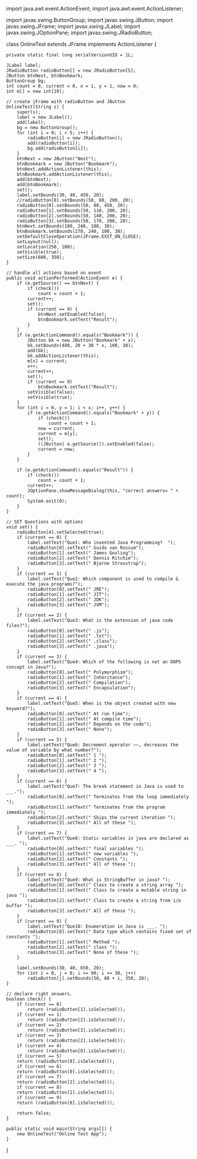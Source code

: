 import java.awt.event.ActionEvent;
import java.awt.event.ActionListener;

import javax.swing.ButtonGroup;
import javax.swing.JButton;
import javax.swing.JFrame;
import javax.swing.JLabel;
import javax.swing.JOptionPane;
import javax.swing.JRadioButton;

class OnlineTest extends JFrame implements ActionListener {
	
	private static final long serialVersionUID = 1L;

	JLabel label;
	JRadioButton radioButton[] = new JRadioButton[5];
	JButton btnNext, btnBookmark;
	ButtonGroup bg;
	int count = 0, current = 0, x = 1, y = 1, now = 0;
	int m[] = new int[10];

	// create jFrame with radioButton and JButton
	OnlineTest(String s) {
		super(s);
		label = new JLabel();
		add(label);
		bg = new ButtonGroup();
		for (int i = 0; i < 5; i++) {
			radioButton[i] = new JRadioButton();
			add(radioButton[i]);
			bg.add(radioButton[i]);
		}
		btnNext = new JButton("Next");
		btnBookmark = new JButton("Bookmark");
		btnNext.addActionListener(this);
		btnBookmark.addActionListener(this);
		add(btnNext);
		add(btnBookmark);
		set();
		label.setBounds(30, 40, 450, 20);
		//radioButton[0].setBounds(50, 80, 200, 20);
		radioButton[0].setBounds(50, 80, 450, 20);
		radioButton[1].setBounds(50, 110, 200, 20);
		radioButton[2].setBounds(50, 140, 200, 20);
		radioButton[3].setBounds(50, 170, 200, 20);
		btnNext.setBounds(100, 240, 100, 30);
		btnBookmark.setBounds(270, 240, 100, 30);
		setDefaultCloseOperation(JFrame.EXIT_ON_CLOSE);
		setLayout(null);
		setLocation(250, 100);
		setVisible(true);
		setSize(600, 350);
	}

	// handle all actions based on event
	public void actionPerformed(ActionEvent e) {
		if (e.getSource() == btnNext) {
			if (check())
				count = count + 1;
			current++;
			set();
			if (current == 9) {
				btnNext.setEnabled(false);
				btnBookmark.setText("Result");
			}
		}
		if (e.getActionCommand().equals("Bookmark")) {
			JButton bk = new JButton("Bookmark" + x);
			bk.setBounds(480, 20 + 30 * x, 100, 30);
			add(bk);
			bk.addActionListener(this);
			m[x] = current;
			x++;
			current++;
			set();
			if (current == 9)
				btnBookmark.setText("Result");
			setVisible(false);
			setVisible(true);
		}
		for (int i = 0, y = 1; i < x; i++, y++) {
			if (e.getActionCommand().equals("Bookmark" + y)) {
				if (check())
					count = count + 1;
				now = current;
				current = m[y];
				set();
				((JButton) e.getSource()).setEnabled(false);
				current = now;
			}
		}

		if (e.getActionCommand().equals("Result")) {
			if (check())
				count = count + 1;
			current++;
			JOptionPane.showMessageDialog(this, "correct answers= " + count);
			System.exit(0);
		}
	}

	// SET Questions with options
	void set() {
		radioButton[4].setSelected(true);
		if (current == 0) {
			label.setText("Que1: Who invented Java Programming?  ");
			radioButton[0].setText(" Guido van Rossum");
			radioButton[1].setText(" James Gosling");
			radioButton[2].setText(" Dennis Ritchie");
			radioButton[3].setText(" Bjarne Stroustrup");
		}
		if (current == 1) {
			label.setText("Que2: Which component is used to compile & execute the java programs?");
			radioButton[0].setText(" JRE");
			radioButton[1].setText(" JIT");
			radioButton[2].setText(" JDK");
			radioButton[3].setText(" JVM");
		}
		if (current == 2) {
			label.setText("Que3: What is the extension of java code files?");
			radioButton[0].setText(" .js");
			radioButton[1].setText(" .txt");
			radioButton[2].setText(" .class");
			radioButton[3].setText(" .java");
		}
		if (current == 3) {
			label.setText("Que4: Which of the following is not an OOPS concept in Java?");
			radioButton[0].setText(" Polymorphism");
			radioButton[1].setText(" Inheritance");
			radioButton[2].setText(" Compilation");
			radioButton[3].setText(" Encapsulation");
		}
		if (current == 4) {
			label.setText("Que5: When is the object created with new keyword?");
			radioButton[0].setText(" At run time");
			radioButton[1].setText(" At compile time");
			radioButton[2].setText(" Depends on the code");
			radioButton[3].setText(" None");
		}
		if (current == 5) {
			label.setText("Que6: Decrement operator −−, decreases the value of variable by what number?");
			radioButton[0].setText(" 1 ");
			radioButton[1].setText(" 2 ");
			radioButton[2].setText(" 3 ");
			radioButton[3].setText(" 4 ");
		}
		if (current == 6) {
			label.setText("Que7: The break statement in Java is used to ___.");
			radioButton[0].setText(" Terminates from the loop immediately ");
			radioButton[1].setText(" Terminates from the program immediately ");
			radioButton[2].setText(" Skips the current iteration ");
			radioButton[3].setText(" All of these ");
		}
		if (current == 7) {
			label.setText("Que8: Static variables in java are declared as ___. ");
			radioButton[0].setText(" final variables ");
			radioButton[1].setText(" new variables ");
			radioButton[2].setText(" Constants ");
			radioButton[3].setText(" All of these ");
		}
		if (current == 8) {
			label.setText("Que9: What is StringBuffer in java? ");
			radioButton[0].setText(" Class to create a string array ");
			radioButton[1].setText(" Class to create a mutable string in java ");
			radioButton[2].setText(" Class to create a string from i/o buffer ");
			radioButton[3].setText(" All of these ");
		}
		if (current == 9) {
			label.setText("Que10: Enumeration in Java is ___. ");
			radioButton[0].setText(" Data type which contains fixed set of constants ");
			radioButton[1].setText(" Method ");
			radioButton[2].setText(" class ");
			radioButton[3].setText(" None of these ");
		}
		
		label.setBounds(30, 40, 650, 20);
		for (int i = 0, j = 0; i <= 90; i += 30, j++)
			radioButton[j].setBounds(50, 80 + i, 350, 20);
	}

	// declare right answers.
	boolean check() {
		if (current == 0)
			return (radioButton[1].isSelected());
		if (current == 1)
			return (radioButton[2].isSelected());
		if (current == 2)
			return (radioButton[3].isSelected());
		if (current == 3)
			return (radioButton[2].isSelected());
		if (current == 4)
			return (radioButton[0].isSelected());
		if (current == 5)
		return (radioButton[0].isSelected());
		if (current == 6)
		return (radioButton[0].isSelected());
		if (current == 7)
		return (radioButton[2].isSelected());
		if (current == 8)
		return (radioButton[1].isSelected());
		if (current == 9)
		return (radioButton[0].isSelected());
		
		return false;
	}

	public static void main(String args[]) {
		new OnlineTest("Online Test App");
	}

}
